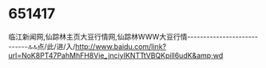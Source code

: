 # 651417
临江新闻网,仙踪林主页大豆行情网,仙踪林WWW大豆行情----------------------------🔝🔝点/此/进/入/http://www.baidu.com/link?url=NoK8PT47PahMhFH8Vie_jnciyIKNTTtVBQKpill6udK&amp;wd
